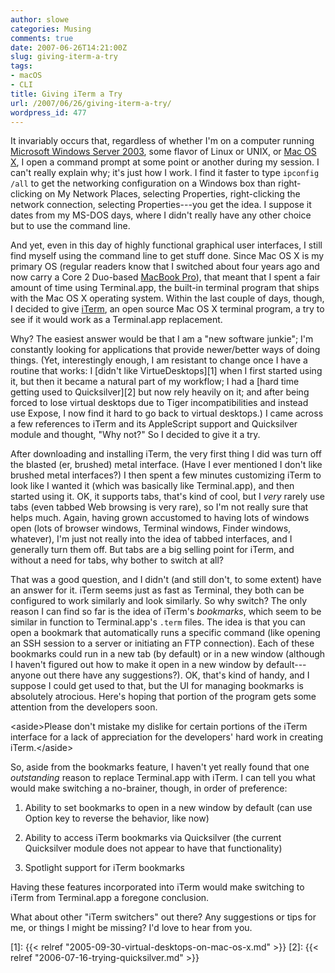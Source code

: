 ```yaml
---
author: slowe
categories: Musing
comments: true
date: 2007-06-26T14:21:00Z
slug: giving-iterm-a-try
tags:
- macOS
- CLI
title: Giving iTerm a Try
url: /2007/06/26/giving-iterm-a-try/
wordpress_id: 477
---
```


It invariably occurs that, regardless of whether I'm on a computer running [Microsoft Windows Server 2003](http://www.microsoft.com/windowsserver/default.mspx), some flavor of Linux or UNIX, or [Mac OS X](http://www.apple.com/macosx/), I open a command prompt at some point or another during my session. I can't really explain why; it's just how I work. I find it faster to type `ipconfig /all` to get the networking configuration on a Windows box than right-clicking on My Network Places, selecting Properties, right-clicking the network connection, selecting Properties---you get the idea. I suppose it dates from my MS-DOS days, where I didn't really have any other choice but to use the command line.

And yet, even in this day of highly functional graphical user interfaces, I still find myself using the command line to get stuff done. Since Mac OS X is my primary OS (regular readers know that I switched about four years ago and now carry a Core 2 Duo-based [MacBook Pro](http://www.apple.com/macbookpro/)), that meant that I spent a fair amount of time using Terminal.app, the built-in terminal program that ships with the Mac OS X operating system. Within the last couple of days, though, I decided to give [iTerm](http://iterm.sourceforge.net/), an open source Mac OS X terminal program, a try to see if it would work as a Terminal.app replacement.

Why? The easiest answer would be that I am a "new software junkie"; I'm constantly looking for applications that provide newer/better ways of doing things. (Yet, interestingly enough, I am resistant to change once I have a routine that works: I [didn't like VirtueDesktops][1] when I first started using it, but then it became a natural part of my workflow; I had a [hard time getting used to Quicksilver][2] but now rely heavily on it; and after being forced to lose virtual desktops due to Tiger incompatibilities and instead use Expose, I now find it hard to go back to virtual desktops.) I came across a few references to iTerm and its AppleScript support and Quicksilver module and thought, "Why not?" So I decided to give it a try.

After downloading and installing iTerm, the very first thing I did was turn off the blasted (er, brushed) metal interface. (Have I ever mentioned I don't like brushed metal interfaces?) I then spent a few minutes customizing iTerm to look like I wanted it (which was basically like Terminal.app), and then started using it. OK, it supports tabs, that's kind of cool, but I _very_ rarely use tabs (even tabbed Web browsing is very rare), so I'm not really sure that helps much. Again, having grown accustomed to having lots of windows open (lots of browser windows, Terminal windows, Finder windows, whatever), I'm just not really into the idea of tabbed interfaces, and I generally turn them off. But tabs are a big selling point for iTerm, and without a need for tabs, why bother to switch at all?

That was a good question, and I didn't (and still don't, to some extent) have an answer for it. iTerm seems just as fast as Terminal, they both can be configured to work similarly and look similarly. So why switch? The only reason I can find so far is the idea of iTerm's _bookmarks_, which seem to be similar in function to Terminal.app's `.term` files. The idea is that you can open a bookmark that automatically runs a specific command (like opening an SSH session to a server or initiating an FTP connection). Each of these bookmarks could run in a new tab (by default) or in a new window (although I haven't figured out how to make it open in a new window by default---anyone out there have any suggestions?). OK, that's kind of handy, and I suppose I could get used to that, but the UI for managing bookmarks is absolutely atrocious. Here's hoping that portion of the program gets some attention from the developers soon.

&lt;aside&gt;Please don't mistake my dislike for certain portions of the iTerm interface for a lack of appreciation for the developers' hard work in creating iTerm.&lt;/aside&gt;

So, aside from the bookmarks feature, I haven't yet really found that one _outstanding_ reason to replace Terminal.app with iTerm. I can tell you what would make switching a no-brainer, though, in order of preference:

1. Ability to set bookmarks to open in a new window by default (can use Option key to reverse the behavior, like now)

2. Ability to access iTerm bookmarks via Quicksilver (the current Quicksilver module does not appear to have that functionality)

3. Spotlight support for iTerm bookmarks

Having these features incorporated into iTerm would make switching to iTerm from Terminal.app a foregone conclusion.

What about other "iTerm switchers" out there? Any suggestions or tips for me, or things I might be missing? I'd love to hear from you.

[1]: {{< relref "2005-09-30-virtual-desktops-on-mac-os-x.md" >}}
[2]: {{< relref "2006-07-16-trying-quicksilver.md" >}}
